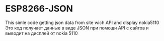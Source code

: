 # ESP8266-JSON
This simle code getting json  data from site wich API and display nokia5110
Это код получает данные в виде JSON при помощи API с сайтов и выводит на дисплей от nokia 5110
